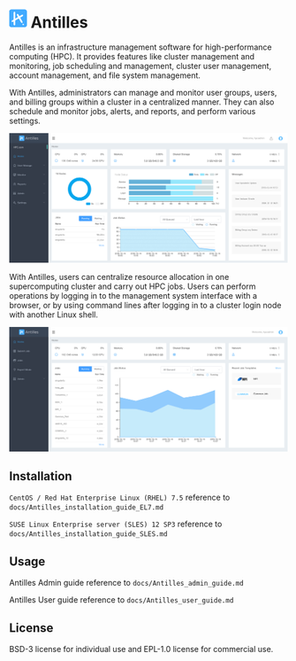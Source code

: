 # <img src="img/antilles.png"> Antilles

Antilles is an infrastructure management software for high-performance computing (HPC). It provides features like cluster management and monitoring, job scheduling and management, cluster user management, account management, and file system management.

With Antilles, administrators can manage and monitor user groups, users, and billing groups within a cluster in a centralized manner. They can also schedule and monitor jobs, alerts, and reports, and perform various settings.

<img src="img/home_admin.jpg">

With Antilles, users can centralize resource allocation in one supercomputing cluster and carry out HPC jobs. Users can perform operations by logging in to the management system interface with a browser, or by using command lines after logging in to a cluster login node with another Linux shell.

<img src="img/home_user.jpg">

## Installation

`CentOS / Red Hat Enterprise Linux (RHEL) 7.5` reference to `docs/Antilles_installation_guide_EL7.md`

`SUSE Linux Enterprise server (SLES) 12 SP3` reference to `docs/Antilles_installation_guide_SLES.md`

## Usage

Antilles Admin guide reference to `docs/Antilles_admin_guide.md`

Antilles User guide reference to `docs/Antilles_user_guide.md`

## License

BSD-3 license for individual use and EPL-1.0 license for commercial use.

